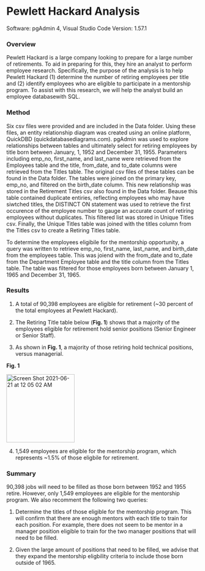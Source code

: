 # Pewlett Hackard Analysis

Software: pgAdmin 4, Visual Studio Code Version: 1.57.1 

### Overview

Pewlett Hackard is a large company looking to prepare for a large number of retirements. To aid in preparing for this, they hire an analyst to perform employee research. Specifically, the purpose of the analysis is to help Pewlett Hackard 
(1) determine the number of retiring employees per title and (2) identify employees who are eligible to participate in a mentorship program. To assist with this research, we will help the analyst build an employee databasewith SQL.

### Method
Six csv files were provided and are included in the Data folder. Using these files, an entity relationship diagram was created using an online platform, QuickDBD (quickdatabasediagrams.com). pgAdmin was used to explore relationships between tables and ultimately select for retiring employees by title born between January, 1, 1952 and December 31, 1955. Parameters including emp_no, first_name, and last_name were retrieved from the Employees table and the title, from_date, and to_date columns were retrieved from the Titles table. The original csv files of these tables can be found in the Data folder. The tables were joined on the primary key, emp_no, and filtered on the birth_date column. This new relationship was stored in the Retirement Titles csv also found in the Data folder. Beause this table contained duplicate entiries, reflecting employees who may have siwtched titles, the DISTINCT ON statement was used to retrieve the first occurence of the employee number to gauge an accurate count of retiring employees without duplicates. This filtered list was stored in Unique Titles csv. Finally, the Unique Titles table was joined with the titles column from the Titles csv to create a Retiring Titles table. 

To determine the employees eligibile for the mentorship opportunity, a query was written to retrieve emp_no, first_name, last_name, and birth_date from the employees table. This was joiend with the from_date and to_date from the Department Employee table and the title column from the Titles table. The table was filtered for those employees born between January 1, 1965 and December 31, 1965. 

### Results
1. A total of 90,398 employees are eligible for retirement (~30 percent of the total employees at Pewlett Hackard).

2. The Retiring Title table below (**Fig. 1**) shows that a majority of the employees eligible for retirement hold senior positions (Senior Engineer or Senior Staff). 

3. As shown in **Fig. 1**, a majority of those retiring hold technical positions, versus managerial.

**Fig. 1**

<img width="178" alt="Screen Shot 2021-06-21 at 12 05 02 AM" src="https://user-images.githubusercontent.com/45336910/122705668-35e83c80-d224-11eb-84de-552c5c5f2eb1.png">

4. 1,549 employees are eligible for the mentorship program, which represents ~1.5% of those eligbile for retirement.

### Summary
90,398 jobs will need to be filled as those born between 1952 and 1955 retire. However, only 1,549 employees are eligible for the mentorship program.  We also recomment the following two queries:

1. Determine the titles of those eligible for the mentorship program. This will confirm that there are enough mentors with each title to train for each position. For example, there does not seem to be mentor in a manager position eligible to train for the two manager positions that will need to be filled.

3. Given the large amount of positions that need to be filled, we advise that they expand the mentorship eligbility criteria to include those born outside of 1965.
